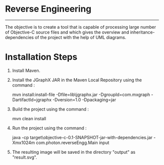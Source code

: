 Reverse Engineering
===================
-------------------

The objective is to create a tool that is capable of processing large number of Objective-C source files and which gives the overview and inheritance-dependencies of the project with the help of UML diagrams.

Installation Steps
==================

1. Install Maven.

2. Install the JGraphX JAR in the Maven Local Repository using the command : 

	mvn install:install-file -Dfile=lib\jgraphx.jar -DgroupId=com.mxgraph -DartifactId=jgraphx -Dversion=1.0 -Dpackaging=jar

3. Build the project using the command : 

	mvn clean install

4. Run the project using the command :
	
	java -cp target\objective-c-0.1-SNAPSHOT-jar-with-dependencies.jar -Xmx1024m com.photon.reverseEngg.Main input

5. The resulting image will be saved in the directory "output" as "result.svg".